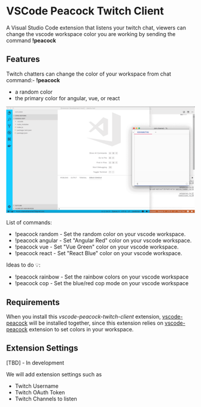 # VSCode Peacock Twitch Client

A Visual Studio Code extension that listens your twitch chat, viewers can change the vscode workspace color you are working by sending the command **!peacock**

## Features

Twitch chatters can change the color of your workspace from chat command:- **!peacock**
  * a random color
  * the primary color for angular, vue, or react

![](resources/peacock-twitch.gif)  

List of commands:

* !peacock random - Set the random color on your vscode workspace.
* !peacock angular - Set "Angular Red" color on your vscode workspace.
* !peacock vue - Set "Vue Green" color on your vscode workspace.
* !peacock react - Set "React Blue" color on your vscode workspace.

Ideas to do 💡:
* !peacock rainbow - Set the rainbow colors on your vscode workspace
* !peacock cop  - Set the blue/red cop mode on your vscode workspace

## Requirements

When you install this *vscode-peacock-twitch-client* extension, [vscode-peacock](https://github.com/johnpapa/vscode-peacock) will be installed together, since this extension relies on [vscode-peacock](https://github.com/johnpapa/vscode-peacock) extension to set colors in your workspace.

## Extension Settings

[TBD]  - In development

We will add extension settings such as 

* Twitch Username
* Twitch OAuth Token
* Twitch Channels to listen


